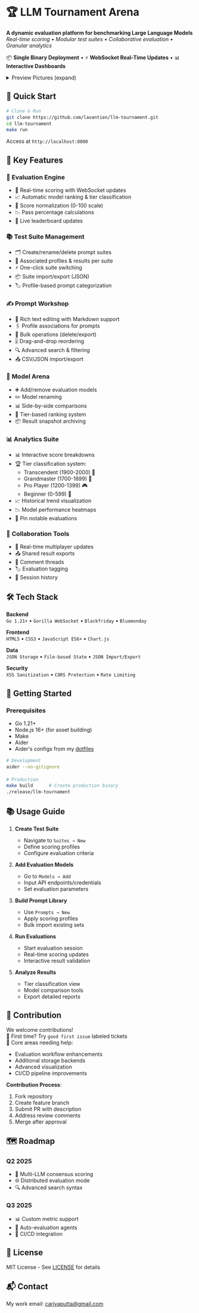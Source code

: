 # 🏆 LLM Tournament Arena

**A dynamic evaluation platform for benchmarking Large Language Models**  
*Real-time scoring • Modular test suites • Collaborative evaluation • Granular analytics*

📦 **Single Binary Deployment** • ⚡ **WebSocket Real-Time Updates** • 📊 **Interactive Dashboards**

<details>
    <summary>Preview Pictures (expand)</summary>

UI Result Page Preview:
![UI Result Page Preview](./assets/ui-result-page.png)

UI Prompt Manager Preview:
![UI Prompt Manager Preview](./assets/ui-prompt-manager.png)

UI Profile Manager Preview:
![UI Profile Manager Preview](./assets/ui-profile-manager.png)

UI Stats Page Preview:
![UI Stats Page Preview](./assets/ui-stats-page.png)

UI Prompt Edit Preview:
![UI Prompt Edit Preview](./assets/ui-prompt-edit.png)

</details>

## 🚀 Quick Start

```bash
# Clone & Run
git clone https://github.com/lavantien/llm-tournament.git
cd llm-tournament
make run
```

Access at `http://localhost:8080`

## 🌟 Key Features

### 🧪 **Evaluation Engine**
- 🎯 Real-time scoring with WebSocket updates
- 📈 Automatic model ranking & tier classification
- 🧮 Score normalization (0-100 scale)
- 📉 Pass percentage calculations
- 🔄 Live leaderboard updates

### 📚 **Test Suite Management**
- 🗂️ Create/rename/delete prompt suites
- 🔗 Associated profiles & results per suite
- ⚡ One-click suite switching
- 📦 Suite import/export (JSON)
- 🏷️ Profile-based prompt categorization

### ✍️ **Prompt Workshop**
- 📝 Rich text editing with Markdown support
- 🖇️ Profile associations for prompts
- 🧩 Bulk operations (delete/export)
- 🎚️ Drag-and-drop reordering
- 🔍 Advanced search & filtering
- 📤 CSV/JSON import/export

### 🤖 **Model Arena**
- ➕ Add/remove evaluation models
- ✏️ Model renaming
- 📊 Side-by-side comparisons
- 🏅 Tier-based ranking system
- 📦 Result snapshot archiving

### 📊 **Analytics Suite**
- 📊 Interactive score breakdowns
- 🏆 Tier classification system:
  - Transcendent (1900-2000) 🌌
  - Grandmaster (1700-1899) 🥇
  - Pro Player (1200-1399) 🎮
  - Beginner (0-599) 🐣
- 📈 Historical trend visualization
- 📉 Model performance heatmaps
- 📌 Pin notable evaluations

### 👥 **Collaboration Tools**
- 🔄 Real-time multiplayer updates
- 📤 Shared result exports
- 💬 Comment threads
- 🏷️ Evaluation tagging
- 📅 Session history

## 🛠️ Tech Stack

**Backend**  
`Go 1.21+` • `Gorilla WebSocket` • `Blackfriday` • `Bluemonday`

**Frontend**  
`HTML5` • `CSS3` • `JavaScript ES6+` • `Chart.js`

**Data**  
`JSON Storage` • `File-based State` • `JSON Import/Export`

**Security**  
`XSS Sanitization` • `CORS Protection` • `Rate Limiting`

## 🏁 Getting Started

### Prerequisites
- Go 1.21+
- Node.js 16+ (for asset building)
- Make
- Aider
- Aider's configs from my [dotfiles](https://github.com/lavantien/dotfiles)

```bash
# Development
aider --no-gitignore

# Production
make build      # Create production binary
./release/llm-tournament
```

## 📚 Usage Guide

1. **Create Test Suite**
   - Navigate to `Suites → New`
   - Define scoring profiles
   - Configure evaluation criteria

2. **Add Evaluation Models**
   - Go to `Models → Add`
   - Input API endpoints/credentials
   - Set evaluation parameters

3. **Build Prompt Library**
   - Use `Prompts → New`
   - Apply scoring profiles
   - Bulk import existing sets

4. **Run Evaluations**
   - Start evaluation session
   - Real-time scoring updates
   - Interactive result validation

5. **Analyze Results**
   - Tier classification view
   - Model comparison tools
   - Export detailed reports

## 🤝 Contribution

We welcome contributions!  
📌 First time? Try `good first issue` labeled tickets  
🔧 Core areas needing help:
- Evaluation workflow enhancements
- Additional storage backends
- Advanced visualization
- CI/CD pipeline improvements

**Contribution Process**:
1. Fork repository
2. Create feature branch
3. Submit PR with description
4. Address review comments
5. Merge after approval

## 🗺 Roadmap

### Q2 2025
- 🧠 Multi-LLM consensus scoring
- 🌐 Distributed evaluation mode
- 🔍 Advanced search syntax

### Q3 2025
- 📊 Custom metric support
- 🤖 Auto-evaluation agents
- 🔄 CI/CD integration

## 📜 License

MIT License - See [LICENSE](LICENSE) for details

## 📬 Contact

My work email: [cariyaputta@gmail.com](mailto:cariyaputta@gmail.com)  
